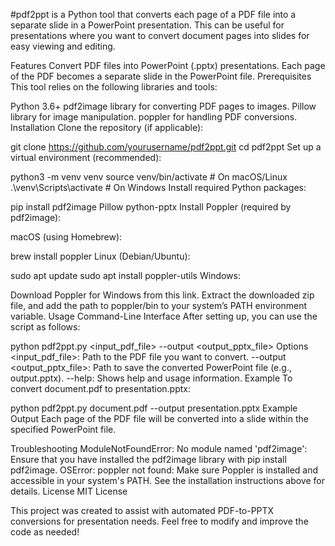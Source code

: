 #pdf2ppt is a Python tool that converts each page of a PDF file into a separate slide in a PowerPoint presentation. This can be useful for presentations where you want to convert document pages into slides for easy viewing and editing.

Features
Convert PDF files into PowerPoint (.pptx) presentations.
Each page of the PDF becomes a separate slide in the PowerPoint file.
Prerequisites
This tool relies on the following libraries and tools:

Python 3.6+
pdf2image library for converting PDF pages to images.
Pillow library for image manipulation.
poppler for handling PDF conversions.
Installation
Clone the repository (if applicable):


git clone https://github.com/yourusername/pdf2ppt.git
cd pdf2ppt
Set up a virtual environment (recommended):


python3 -m venv venv
source venv/bin/activate  # On macOS/Linux
.\\venv\\Scripts\\activate   # On Windows
Install required Python packages:


pip install pdf2image Pillow python-pptx
Install Poppler (required by pdf2image):

macOS (using Homebrew):


brew install poppler
Linux (Debian/Ubuntu):


sudo apt update
sudo apt install poppler-utils
Windows:

Download Poppler for Windows from this link.
Extract the downloaded zip file, and add the path to poppler/bin to your system’s PATH environment variable.
Usage
Command-Line Interface
After setting up, you can use the script as follows:


python pdf2ppt.py <input_pdf_file> --output <output_pptx_file>
Options
<input_pdf_file>: Path to the PDF file you want to convert.
--output <output_pptx_file>: Path to save the converted PowerPoint file (e.g., output.pptx).
--help: Shows help and usage information.
Example
To convert document.pdf to presentation.pptx:


python pdf2ppt.py document.pdf --output presentation.pptx
Example Output
Each page of the PDF file will be converted into a slide within the specified PowerPoint file.

Troubleshooting
ModuleNotFoundError: No module named 'pdf2image': Ensure that you have installed the pdf2image library with pip install pdf2image.
OSError: poppler not found: Make sure Poppler is installed and accessible in your system's PATH. See the installation instructions above for details.
License
MIT License

This project was created to assist with automated PDF-to-PPTX conversions for presentation needs. Feel free to modify and improve the code as needed!


